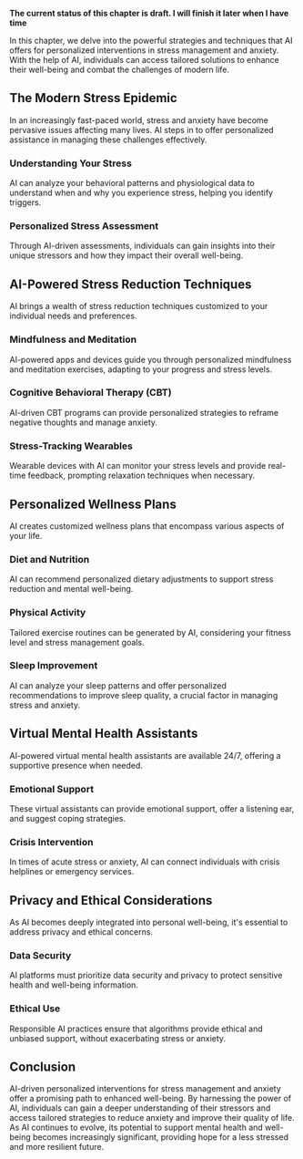 **The current status of this chapter is draft. I will finish it later when I have time**

In this chapter, we delve into the powerful strategies and techniques that AI offers for personalized interventions in stress management and anxiety. With the help of AI, individuals can access tailored solutions to enhance their well-being and combat the challenges of modern life.

The Modern Stress Epidemic
--------------------------

In an increasingly fast-paced world, stress and anxiety have become pervasive issues affecting many lives. AI steps in to offer personalized assistance in managing these challenges effectively.

### **Understanding Your Stress**

AI can analyze your behavioral patterns and physiological data to understand when and why you experience stress, helping you identify triggers.

### **Personalized Stress Assessment**

Through AI-driven assessments, individuals can gain insights into their unique stressors and how they impact their overall well-being.

AI-Powered Stress Reduction Techniques
--------------------------------------

AI brings a wealth of stress reduction techniques customized to your individual needs and preferences.

### **Mindfulness and Meditation**

AI-powered apps and devices guide you through personalized mindfulness and meditation exercises, adapting to your progress and stress levels.

### **Cognitive Behavioral Therapy (CBT)**

AI-driven CBT programs can provide personalized strategies to reframe negative thoughts and manage anxiety.

### **Stress-Tracking Wearables**

Wearable devices with AI can monitor your stress levels and provide real-time feedback, prompting relaxation techniques when necessary.

Personalized Wellness Plans
---------------------------

AI creates customized wellness plans that encompass various aspects of your life.

### **Diet and Nutrition**

AI can recommend personalized dietary adjustments to support stress reduction and mental well-being.

### **Physical Activity**

Tailored exercise routines can be generated by AI, considering your fitness level and stress management goals.

### **Sleep Improvement**

AI can analyze your sleep patterns and offer personalized recommendations to improve sleep quality, a crucial factor in managing stress and anxiety.

Virtual Mental Health Assistants
--------------------------------

AI-powered virtual mental health assistants are available 24/7, offering a supportive presence when needed.

### **Emotional Support**

These virtual assistants can provide emotional support, offer a listening ear, and suggest coping strategies.

### **Crisis Intervention**

In times of acute stress or anxiety, AI can connect individuals with crisis helplines or emergency services.

Privacy and Ethical Considerations
----------------------------------

As AI becomes deeply integrated into personal well-being, it's essential to address privacy and ethical concerns.

### **Data Security**

AI platforms must prioritize data security and privacy to protect sensitive health and well-being information.

### **Ethical Use**

Responsible AI practices ensure that algorithms provide ethical and unbiased support, without exacerbating stress or anxiety.

Conclusion
----------

AI-driven personalized interventions for stress management and anxiety offer a promising path to enhanced well-being. By harnessing the power of AI, individuals can gain a deeper understanding of their stressors and access tailored strategies to reduce anxiety and improve their quality of life. As AI continues to evolve, its potential to support mental health and well-being becomes increasingly significant, providing hope for a less stressed and more resilient future.
